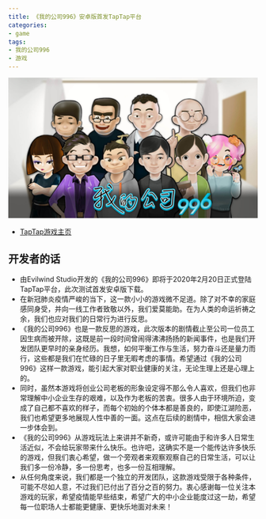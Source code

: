 ```yaml
---
title: 《我的公司996》安卓版首发TapTap平台
categories:
- game
tags:
- 我的公司996
- 游戏
---
```


![icon](/public/image/mycompany996.jpg)
- [TapTap游戏主页](https://www.taptap.com/app/177769)

## 开发者的话
- 由Evilwind Studio开发的《我的公司996》即将于2020年2月20日正式登陆TapTap平台，此次测试首发安卓版下载。
- 在新冠肺炎疫情严峻的当下，这一款小小的游戏微不足道。除了对不幸的家庭感同身受，并向一线工作者致敬以外，我们爱莫能助。在为人类的命运祈祷之余，我们也应对我们的日常行为进行反思。
- 《我的公司996》也是一款反思的游戏，此次版本的剧情截止至公司一位员工因生病而被开除，这既是前一段时间曾闹得沸沸扬扬的新闻事件，也是我们开发团队更早时的亲身经历。我想，如何平衡工作与生活，努力奋斗还是量力而行，这些都是我们在忙碌的日子里无暇考虑的事情。希望通过《我的公司996》这样一款游戏，能引起大家对职业健康的关注，无论生理上还是心理上的。
- 同时，虽然本游戏将创业公司老板的形象设定得不那么令人喜欢，但我们也非常理解中小企业生存的艰难，以及作为老板的苦衷。很多人由于环境所迫，变成了自己都不喜欢的样子，而每个初始的个体本都是善良的，即使江湖险恶，我们也希望更多地展现人性中善的一面。这点在后续的剧情中，相信大家会进一步体会到。
- 《我的公司996》从游戏玩法上来讲并不新奇，或许可能由于和许多人日常生活近似，不会给玩家带来什么快乐。也许吧，这确实不是一个能传达许多快乐的游戏，但我们衷心希望，做一个旁观者来观察观察自己的日常生活，可以让我们多一份冷静，多一份思考，也多一份互相理解。
- 从任何角度来说，我们都是一个独立的开发团队，这款游戏受限于各种条件，可能不尽如人意，不过我们已付出了百分之百的努力。衷心感谢每一位关注本游戏的玩家，希望疫情能早些结束，希望广大的中小企业能度过这一劫，希望每一位职场人士都能更健康、更快乐地面对未来！
